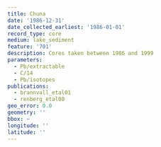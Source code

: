 ```yaml
---
title: Chuna
date: '1986-12-31'
date_collected_earliest: '1986-01-01'
record_type: core
medium: lake_sediment
feature: '701'
description: Cores taken between 1986 and 1999
parameters:
  - Pb/extractable
  - C/14
  - Pb/isotopes
publications:
  - brannvall_etal01
  - renberg_etal00
geo_error: 0.0
geometry: ''
bbox: ~
longitude: ''
latitude: ''
---
```

